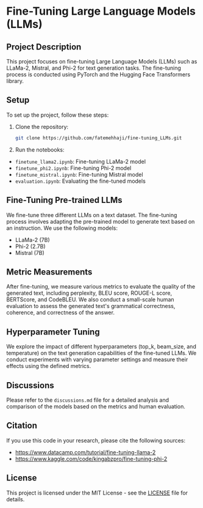 # Fine-Tuning Large Language Models (LLMs)

## Project Description

This project focuses on fine-tuning Large Language Models (LLMs) such as LLaMa-2, Mistral, and Phi-2 for text generation tasks. The fine-tuning process is conducted using PyTorch and the Hugging Face Transformers library.

## Setup

To set up the project, follow these steps:

1. Clone the repository:
   ```bash
   git clone https://github.com/fatemehhaji/fine-tuning_LLMs.git


3. Run the notebooks:
- `finetune_llama2.ipynb`: Fine-tuning LLaMa-2 model
- `finetune_phi2.ipynb`: Fine-tuning Phi-2 model
- `finetune_mistral.ipynb`: Fine-tuning Mistral model
- `evaluation.ipynb`: Evaluating the fine-tuned models

## Fine-Tuning Pre-trained LLMs

We fine-tune three different LLMs on a text dataset. The fine-tuning process involves adapting the pre-trained model to generate text based on an instruction. We use the following models:

- LLaMa-2 (7B)
- Phi-2 (2.7B)
- Mistral (7B)

## Metric Measurements

After fine-tuning, we measure various metrics to evaluate the quality of the generated text, including perplexity, BLEU score, ROUGE-L score, BERTScore, and CodeBLEU. We also conduct a small-scale human evaluation to assess the generated text's grammatical correctness, coherence, and correctness of the answer.

## Hyperparameter Tuning

We explore the impact of different hyperparameters (top_k, beam_size, and temperature) on the text generation capabilities of the fine-tuned LLMs. We conduct experiments with varying parameter settings and measure their effects using the defined metrics.

## Discussions

Please refer to the `discussions.md` file for a detailed analysis and comparison of the models based on the metrics and human evaluation.

## Citation

If you use this code in your research, please cite the following sources:

- https://www.datacamp.com/tutorial/fine-tuning-llama-2
- https://www.kaggle.com/code/kingabzpro/fine-tuning-phi-2

## License

This project is licensed under the MIT License - see the [LICENSE](LICENSE) file for details.

